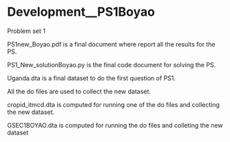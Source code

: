 # Development__PS1Boyao
Problem set 1

PS1new_Boyao.pdf is a final document where report all the results for the PS.

PS1_New_solutionBoyao.py is the final code document for solving the PS.

Uganda.dta is a final dataset to do the first question of PS1.


All the do files are used to collect the new dataset.

cropid_itmcd.dta is computed for running one of the do files and collecting the new dataset.

GSEC1BOYAO.dta is computed for running the do files and colleting the new dataset
